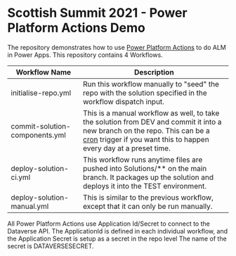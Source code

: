 # Scottish Summit 2021 - Power Platform Actions Demo

The repository demonstrates how to use [Power Platform Actions](https://github.com/microsoft/powerplatform-actions) to do ALM in Power Apps. This repository contains 4 Workflows.

| Workflow Name | Description |
| - | - |
| initialise-repo.yml | Run this workflow manually to "seed" the repo with the solution specified in the workflow dispatch input. |
| commit-solution-components.yml | This is a manual workflow as well, to take the solution from DEV and commit it into a new branch on the repo. This can be a [cron](https://docs.github.com/en/actions/reference/events-that-trigger-workflows#schedule) trigger if you want this to happen every day at a preset time. |
| deploy-solution-ci.yml | This workflow runs anytime files are pushed into Solutions/** on the main branch. It packages up the solution and deploys it into the TEST environment. |
| deploy-solution-manual.yml | This is similar to the previous workflow, except that it can only be run manually. |

All Power Platform Actions use Application Id/Secret to connect to the Dataverse API. The ApplicationId is defined in each individual workflow, and the Application Secret is setup as a secret in the repo level The name of the secret is DATAVERSESECRET.